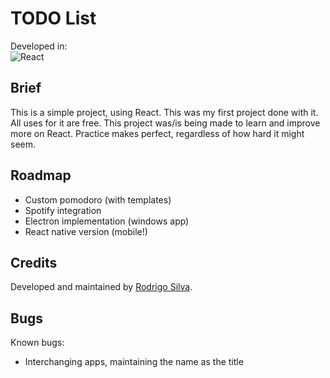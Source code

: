# TODO List

Developed in: <br/>
![React](https://img.shields.io/badge/react-%2320232a.svg?style=for-the-badge&logo=react&logoColor=%2361DAFB)

## Brief

This is a simple project, using React. This was my first project done with it. All uses for it are free.
This project was/is being made to learn and improve more on React. Practice makes perfect, regardless of how hard it might seem.

## Roadmap

- Custom pomodoro (with templates)
- Spotify integration
- Electron implementation (windows app)
- React native version (mobile!)

## Credits

Developed and maintained by [Rodrigo Silva](https://github.com/rcsilva211/).

## Bugs

Known bugs:

- Interchanging apps, maintaining the name as the title
